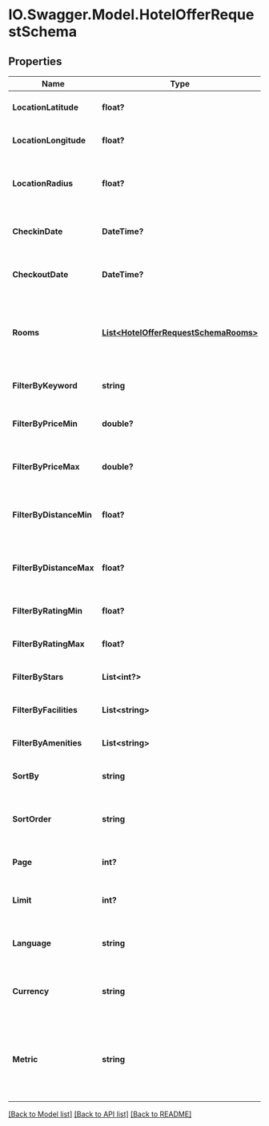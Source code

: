 # IO.Swagger.Model.HotelOfferRequestSchema
## Properties

Name | Type | Description | Notes
------------ | ------------- | ------------- | -------------
**LocationLatitude** | **float?** | Latitude of the hotel location. | [optional] 
**LocationLongitude** | **float?** | Longitude of the hotel location. | [optional] 
**LocationRadius** | **float?** | Search radius from the specified location. | [optional] 
**CheckinDate** | **DateTime?** | Check-in date for the hotel booking. | [optional] 
**CheckoutDate** | **DateTime?** | Check-out date for the hotel booking. | [optional] 
**Rooms** | [**List&lt;HotelOfferRequestSchemaRooms&gt;**](HotelOfferRequestSchemaRooms.md) | Details of rooms including number of adults and children per room. | [optional] 
**FilterByKeyword** | **string** | Keyword to filter hotel offers. | [optional] 
**FilterByPriceMin** | **double?** | Minimum price filter for hotel offers. | [optional] 
**FilterByPriceMax** | **double?** | Maximum price filter for hotel offers. | [optional] 
**FilterByDistanceMin** | **float?** | Minimum distance filter for hotel location. | [optional] 
**FilterByDistanceMax** | **float?** | Maximum distance filter for hotel location. | [optional] 
**FilterByRatingMin** | **float?** | Minimum rating filter for hotels. | [optional] 
**FilterByRatingMax** | **float?** | Maximum rating filter for hotels. | [optional] 
**FilterByStars** | **List&lt;int?&gt;** | Filter hotels by star ratings. | [optional] 
**FilterByFacilities** | **List&lt;string&gt;** | Filter hotels by available facilities. | [optional] 
**FilterByAmenities** | **List&lt;string&gt;** | Filter hotels by available amenities. | [optional] 
**SortBy** | **string** | Field to sort the results by. | [optional] 
**SortOrder** | **string** | Order to sort the results, either asc or desc. | [optional] 
**Page** | **int?** | Page number for pagination. | [optional] 
**Limit** | **int?** | Number of items per page for pagination. | [optional] 
**Language** | **string** | Preferred language of the hotel information. | [optional] 
**Currency** | **string** | Currency in which prices should be displayed. | [optional] 
**Metric** | **string** | Unit of measure for distance, either miles (mi) or kilometers (km). | [optional] 

[[Back to Model list]](../README.md#documentation-for-models) [[Back to API list]](../README.md#documentation-for-api-endpoints) [[Back to README]](../README.md)

